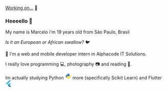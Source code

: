 <u>Working on...</u> 🚧

### <b>Heeeello </b>👋

My name is Marcelo i'm 19 years old from São Paulo, Brasil

<i>Is it an European or African swallow?</i> 🐦

🔨 I'm a web and mobile developer intern in Alphacode IT Solutions.

I really love programming 💻, photography 📷 and reading 📖.

Im actually studying Python <img src="https://github.com/devicons/devicon/blob/master/icons/python/python-original.svg" width="20px" height="20px"> more (specifically Scikit Learn) and Flutter <img src="https://github.com/devicons/devicon/blob/master/icons/flutter/flutter-original.svg" width="20px" height="20px">

